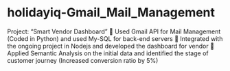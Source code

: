 # holidayiq-Gmail_Mail_Management

Project: “Smart Vendor Dashboard” 
 Used Gmail API for Mail Management (Coded in Python) and used My-SQL for back-end servers
 Integrated with the ongoing project in Nodejs and developed the dashboard for vendor
 Applied Semantic Analysis on the initial data and identified the stage of customer journey (Increased conversion ratio by 5%)
